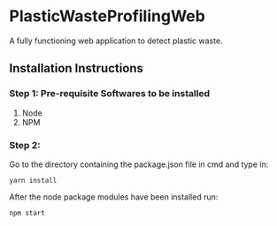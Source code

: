 # PlasticWasteProfilingWeb
A fully functioning web application to detect plastic waste.

## Installation Instructions

### Step 1: Pre-requisite Softwares to be installed
1. Node 
2. NPM 

### Step 2:
Go to the directory containing the package.json file in cmd and type in:

    yarn install

After the node package modules have been installed run:
 
    npm start
    

